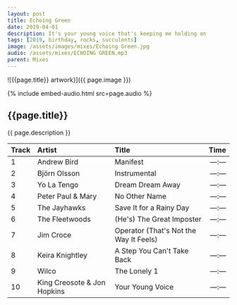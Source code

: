 ```yaml
---
layout: post
title: Echoing Green
date: 2019-04-01
description: It's your young voice that's keeping me holding on
tags: [2019, birthday, rocks, succulents]
image: /assets/images/mixes/Echoing Green.jpg
audio: /assets/mixes/ECHOING GREEN.mp3
parent: Mixes
---
```


![{{page.title}} artwork}]({{ page.image }})

{% include embed-audio.html src=page.audio %}

## {{page.title}}
{{ page.description }}

| Track | Artist                      | Title                                          |   Time |
|:------|:----------------------------|:-----------------------------------------------|-------:|
| 1     | Andrew Bird                 | Manifest                                       |  —:—   |
| 2     | Björn Olsson                | Instrumental                                   |  —:—   |
| 3     | Yo La Tengo                 | Dream Dream Away                               |  —:—   |
| 4     | Peter Paul & Mary           | No Other Name                                  |  —:—   |
| 5     | The Jayhawks                | Save It for a Rainy Day                        |  —:—   |
| 6     | The Fleetwoods              | (He's) The Great Imposter                      |  —:—   |
| 7     | Jim Croce                   | Operator (That's Not the Way It Feels)         |  —:—   |
| 8     | Keira Knightley             | A Step You Can't Take Back                     |  —:—   |
| 9     | Wilco                       | The Lonely 1                                   |  —:—   |
| 10    | King Creosote & Jon Hopkins | Your Young Voice                               |  —:—   |

